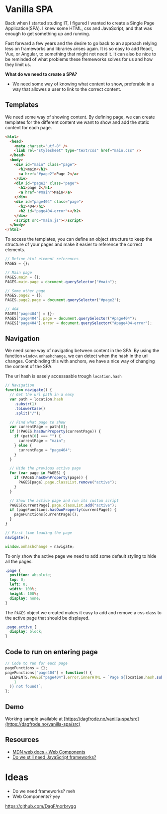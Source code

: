 # Vanilla SPA

Back when I started studing IT, I figured I wanted to create a Single Page Application(SPA). I knew some HTML, css and JavaScript, and that was enough to get something up and running.

Fast forward a few years and the desire to go back to an approach relying less on frameworks and libraries arises again. It is so easy to add React, Vue, or Angular, to something that might not need it. It can also be nice to be reminded of what problems these fremeworks solves for us and how they limit us.

**What do we need to create a SPA?**

- We need some way of knowing what content to show, preferable in a way that allowes a user to link to the correct content.

## Templates

We need some way of showing content. By defining page, we can create templates for the different content we want to show and add the static content for each page.

```html
<html>
  <head>
    <meta charset="utf-8" />
    <link rel="stylesheet" type="text/css" href="main.css" />
  </head>
  <body>
    <div id="main" class="page">
      <h1>main</h1>
      <a href="#page2">Page 2</a>
    </div>
    <div id="page2" class="page">
      <h1>page 2</h1>
      <a href="#main">Main</a>
    </div>
    <div id="page404" class="page">
      <h1>404</h1>
      <h2 id="page404-error"></h2>
    </div>
    <script src="main.js"></script>
  </body>
</html>
```

To access the templates, you can define an object structure to keep the structure of your pages and make it easier to reference the correct elements.

```js
// Define html element references
PAGES = {};

// Main page
PAGES.main = {};
PAGES.main.page = document.querySelector("#main");

// Some other page
PAGES.page2 = {};
PAGES.page2.page = document.querySelector("#page2");

// 404
PAGES["page404"] = {};
PAGES["page404"].page = document.querySelector("#page404");
PAGES["page404"].error = document.querySelector("#page404-error");
```

## Navigation

We need some way of navigating between content in the SPA. By using the function `window.onhashchange`, we can detect when the hash in the url changes. Combinding this with anchors, we have a nice way of changing the content of the SPA.

The url hash is easely accessaable trough `location.hash`

```js
// Navigation
function navigate() {
  // Get the url path in a easy
  var path = location.hash
    .substr(1)
    .toLowerCase()
    .split("/");

  // Find what page to show
  var currentPage = path[0];
  if (!PAGES.hasOwnProperty(currentPage)) {
    if (path[0] === "") {
      currentPage = "main";
    } else {
      currentPage = "page404";
    }
  }

  // Hide the previous active page
  for (var page in PAGES) {
    if (PAGES.hasOwnProperty(page)) {
      PAGES[page].page.classList.remove("active");
    }
  }

  // Show the active page and run its custom script
  PAGES[currentPage].page.classList.add("active");
  if (pageFunctions.hasOwnProperty(currentPage)) {
    pageFunctions[currentPage]();
  }
}

// First time loading the page
navigate();

window.onhashchange = navigate;
```

To only show the active page we need to add some default styling to hide all the pages.

```css
.page {
  position: absolute;
  top: 0;
  left: 0;
  width: 100%;
  height: 100%;
  display: none;
}
```

The `PAGES` object we created makes it easy to add and remove a css class to the active page that should be displayed.

```css
.page.active {
  display: block;
}
```

## Code to run on entering page

```js
// Code to run for each page
pageFunctions = {};
pageFunctions["page404"] = function() {
  ELEMENTS.PAGES["page404"].error.innerHTML = `Page ${location.hash.substr(
    1
  )} not found!`;
};
```

## Demo

Working sample available at [https://dagfrode.no/vanilla-spa/src](https://dagfrode.no/vanilla-spa/src)

## Resources

- [MDN web docs - Web Components](https://developer.mozilla.org/en-US/docs/Web/Web_Components)
- [Do we still need JavaScript frameworks?](https://www.freecodecamp.org/news/do-we-still-need-javascript-frameworks-42576735949b/)

# Ideas

- Do we need frameworks? meh
- Web Components? yey

https://github.com/DagF/norbrygg
